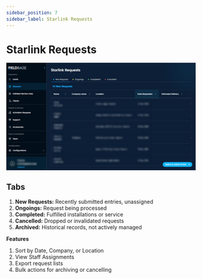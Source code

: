 ```yaml
---
sidebar_position: 7
sidebar_label: Starlink Requests 
---
```


# Starlink Requests 
![starlink_requests](./images/starlink_requests.png)
## Tabs


1. **New Requests:** Recently submitted entries, unassigned
2. **Ongoings:** Request being processed
3. **Completed:** Fulfilled installations or service
4. **Cancelled:** Dropped or invalidated requests
5. **Archived:** Historical records, not actively managed

**Features**
1. Sort by Date, Company, or Location
2. View Staff Assignments
3. Export request lists
4. Bulk actions for archiving or cancelling

